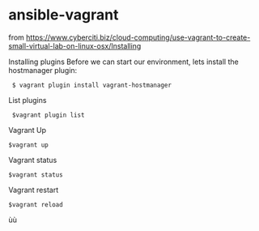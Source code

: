 # ansible-vagrant


from https://www.cyberciti.biz/cloud-computing/use-vagrant-to-create-small-virtual-lab-on-linux-osx/Installing

Installing plugins
Before we can start our environment, lets install the hostmanager plugin:

     $ vagrant plugin install vagrant-hostmanager


List plugins

     $vagrant plugin list
     
     
Vagrant Up

    $vagrant up
    
Vagrant status

    $vagrant status
    
Vagrant restart

    $vagrant reload
    

ùù
